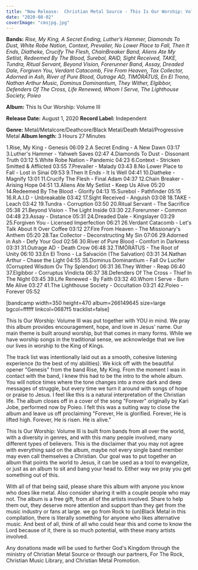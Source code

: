 ```yaml
---
title: "New Release:  Christian Metal Source - This Is Our Worship: Volume III"
date: "2020-08-02"
coverImage: "cmsjpg.jpg"
---
```


**Bands:** _Rise, My King, A Secret Ending, Luther’s Hammer, Diamonds To Dust, White Robe Nation, Context, Prevailer, No Lower Place to Fall, Then It Ends, Diatheke, Crucify The Flesh, ChainBreaker Band, Aliens Ate My Setlist, Redeemed By The Blood, Surebol, RAID, Sight Received, TAKE, Tundra, Ritual Servant, Beyond Vision, Forerunner Band, Assay, Dreaded Dale, Forgiven You, Verdant Catacomb, Fire From Heaven, Tax Collector, Adorned in Ash, River of Pure Blood, Outrage AD, TIMŌRĀTUS, En El Trono, Nathan Arthur Music, Dominus Dominantium, They Wither, Elgibbor, Defenders Of The Cross, Life Renewed, Whom I Serve, The Lighthouse Society, Poieo_

**Album:** This Is Our Worship: Volume III

**Release Date:** August 1, 2020 **Record Label:** Independent

**Genre:** Metal/Metalcore/Deathcore/Black Metal/Death Metal/Progressive Metal **Album length:** 3 Hours 27 Minutes

1.Rise, My King - Genesis 06:09 2.A Secret Ending - A New Dawn 03:17 3.Luther's Hammer - Yahweh Saves 02:47 4.Diamonds To Dust - Dissonant Truth 03:12 5.White Robe Nation - Pandemic 04:23 6.Context - Stricken Smitted & Afflicted 03:55 7.Prevailer - Malady 03:43 8.No Lower Place to Fall - Lost in Sinai 09:53 9.Then It Ends - It Is Well 04:41 10.Diatheke - Magnify 13:01 11.Crucify The Flesh - Final Adam 04:37 12.Chain Breaker - Arising Hope 04:51 13.Aliens Ate My Setlist - Keep Us Alive 05:20 14.Redeemed By The Blood - Glorify 04:13 15.Surebol - Pathfinder 05:15 16.R.A.I.D - Unbreakable 03:42 17.Sight Received - Anguish 03:08 18.TAKE - Leach 03:42 19.Tundra - Corruption 03:50 20.Ritual Servant - The Sacrifice 05:38 21.Beyond Vision - The Light Inside 03:30 22.Forerunner - Common 04:48 23.Assay - Distance 05:31 24.Dreaded Dale - Kingslayer 03:29 25.Forgiven You - Licensed Imperfection 06:21 26.Verdant Catacomb - Let's Talk About It Over Coffee 03:12 27.Fire From Heaven - The Missionary's Anthem 05:20 28.Tax Collector - Deconstructing My Sin 07:06 29.Adorned in Ash - Defy Your God 02:56 30.River of Pure Blood - Comfort in Darkness 03:31 31.Outrage AD - Death Crow 06:48 32.TIMŌRĀTUS - The Root of Unity 06:10 33.En El Trono - La Salvación (The Salvation) 03:31 34.Nathan Arthur - Chase the Light 04:55 35.Dominus Dominantium - ​Fall Ov Lucifer (Corrupted Wisdom Ov Thy Splendor) 06:31 36.They Wither - Reap 06:40 37.Elgibbor - Corruptus Vindicta 06:37 38.Defenders Of The Cross - Thief In The Night 03:45 39.Life Renewed - By Faith 03:32 40.Whom I Serve - Burn Me Alive 03:27 41.The Lighthouse Society - Occultation 03:21 42.Poieo - Forever 05:52

\[bandcamp width=350 height=470 album=266149645 size=large bgcol=ffffff linkcol=0687f5 tracklist=false\]

This Is Our Worship: Volume III was put together with YOU in mind. We pray this album provides encouragement, hope, and love in Jesus' name. Our main theme is built around worship, but that comes in many forms. While we have worship songs in the traditional sense, we acknowledge that we live our lives in worship to the King of Kings.

The track list was intentionally laid out as a smooth, cohesive listening experience (to the best of my abilities). We kick off with the beautiful opener "Genesis" from the band Rise, My King. From the moment I was in contact with the band, I knew this had to be the intro to the whole album. You will notice times where the tone changes into a more dark and deep messages of struggle, but every time we turn it around with songs of hope or praise to Jesus. I feel like this is a natural interpretation of the Christian life. The album closes off in a cover of the song "Forever" originally by Kari Jobe, performed now by Poieo. I felt this was a suiting way to close the album and leave us off proclaiming "Forever, He is glorified. Forever, He is lifted high. Forever, He is risen. He is alive."

This Is Our Worship: Volume III is built from bands from all over the world, with a diversity in genres, and with this many people involved, many different types of believers. This is the disclaimer that you may not agree with everything said on the album, maybe not every single band member may even call themselves a Christian. Our goal was to put together an album that points the world to Jesus, it can be used as a tool to evangelize, or just as an album to sit and bang your head to. Either way we pray you get something out of this.

With all of that being said, please share this album with anyone you know who does like metal. Also consider sharing it with a couple people who may not. The album is a free gift, from all of the artists involved. Share to help them out, they deserve more attention and support than they get from the music industry or fans at large. we go from Rock to (un)Black Metal in this compilation, there is literally something for anyone who likes alternative music. And best of all, think of all who could hear this and come to know the Lord because of it, there is so much potential, with these many artists involved.

Any donations made will be used to further God's Kingdom through the ministry of Christian Metal Source or through our partners, For The Rock, Christian Music Library, and Christian Metal Promotion.
